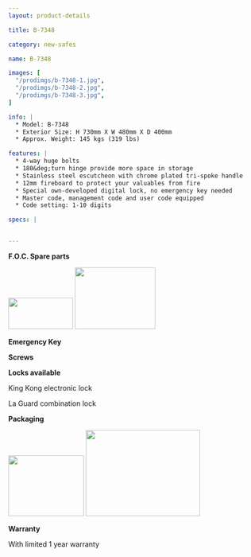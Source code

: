 ```yaml
---
layout: product-details

title: B-7348

category: new-safes

name: B-7348

images: [
  "/prodimgs/b-7348-1.jpg",
  "/prodimgs/b-7348-2.jpg",
  "/prodimgs/b-7348-3.jpg",
]

info: |
  * Model: B-7348
  * Exterior Size: H 730mm X W 480mm X D 400mm
  * Approx. Weight: 145 kgs (319 lbs)

features: |
  * 4-way huge bolts
  * 180&deg;turn hinge provide more space in storage
  * Stainless steel escutcheon with chrome plated tri-spoke handle
  * 12mm fireboard to protect your valuables from fire
  * Special own-developed digital lock, no emergency key needed
  * Master code, management code and user code equipped
  * Code setting: 1-10 digits

specs: |


---
```


**F.O.C. Spare parts**

<img alt="" src="{PRODIMGS}/prodimgs/b-7348-4.jpg" style="width: 130px; height: 63px;" />

<img alt="" src="{PRODIMGS}/prodimgs/b-7348-5.jpg" style="width: 162px; height: 124px;" />

**Emergency Key**

**Screws**

**Locks available**

King Kong electronic lock

La Guard combination lock

**Packaging**

<img height="144" src="{PRODIMGS}/prodimgs/b-7348-6.jpg" style="width: 152px; height: 122px" width="183" />

<img alt="" src="{PRODIMGS}/prodimgs/b-7348-7.jpg" style="width: 230px; height: 173px;" />

**Warranty**

With limited 1 year warranty
